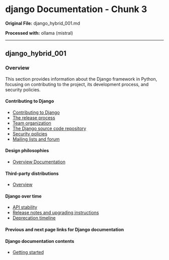 # django Documentation - Chunk 3

**Original File:** django_hybrid_001.md

**Processed with:** ollama (mistral)

---

 ## django_hybrid_001

### Overview

This section provides information about the Django framework in Python, focusing on contributing to the project, its development process, and security policies.

#### Contributing to Django
- [Contributing to Django](https://docs.djangoproject.com/en/stable/internals/)
- [The release process](https://docs.djangoproject.com/en/latest/internals/release-process/)
- [Team organization](https://docs.djangoproject.com/en/latest/internals/team/)
- [The Django source code repository](https://github.com/django/django)
- [Security policies](https://docs.djangoproject.com/en/latest/contributing/security/)
- [Mailing lists and forum](https://docs.djangoproject.com/en/latest/community/communication/)

#### Design philosophies
- [Overview Documentation](https://docs.djangoproject.com/en/latest/intro/)

#### Third-party distributions
- [Overview](https://docs.djangoproject.com/en/latest/topics/third-party/)

#### Django over time
- [API stability](https://docs.djangoproject.com/en/latest/internals/api-stability/)
- [Release notes and upgrading instructions](https://docs.djangoproject.com/en/latest/releases/)
- [Deprecation timeline](https://docs.djangoproject.com/en/latest/internals/deprecation/)

#### Previous and next page links for Django documentation

#### Django documentation contents
- [Getting started](https://docs.djangoproject.com/en/latest/)